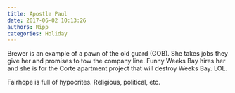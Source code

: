```yaml
---
title: Apostle Paul
date: 2017-06-02 10:13:26
authors: Ripp
categories: Holiday
---
```


 Brewer is an example of a pawn of the old guard (GOB). She takes jobs they give her and promises to tow the company line. Funny Weeks Bay hires her and she is for the Corte apartment project that will destroy Weeks Bay. LOL. 

Fairhope is full of hypocrites. Religious, political, etc.